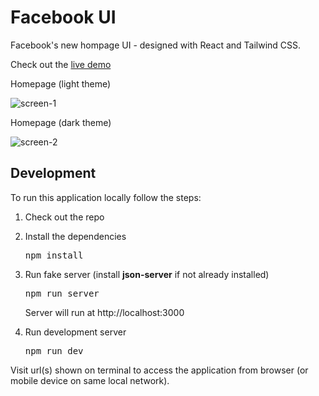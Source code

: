 # Facebook UI

Facebook's new hompage UI - designed with React and Tailwind CSS.

Check out the [live demo](https://showcase-facebook-ui.surge.sh 'Facebook UI')

Homepage (light theme)

![screen-1](https://user-images.githubusercontent.com/11155266/180639669-c4e9b1b6-b0bb-4c01-a3ec-56f9914dba39.png)

Homepage (dark theme)

![screen-2](https://user-images.githubusercontent.com/11155266/180639704-7e1e3b7e-8ff8-4d81-a622-dabd8dc3bc32.png)

## Development

To run this application locally follow the steps:

1. Check out the repo
2. Install the dependencies
   <pre>npm install</pre>
3. Run fake server (install **json-server** if not already installed)
   <pre>npm run server</pre>

   Server will run at http://localhost:3000

4. Run development server
   <pre>npm run dev</pre>

Visit url(s) shown on terminal to access the application from browser (or mobile device on same local network).

